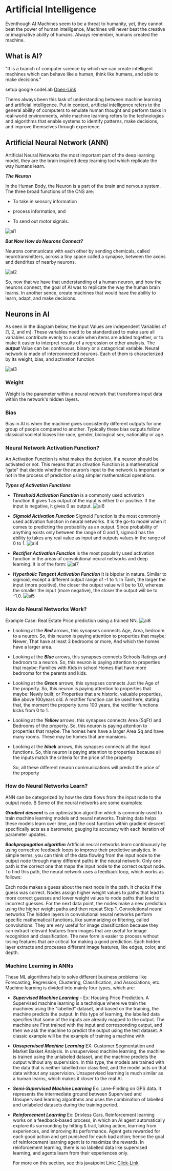 # Artificial Intelligence

Eventhough AI Machines seem to be a threat to humanity, yet, they cannot beat the power of human intelligence, Machines will never beat the creative or imaginative ability of humans. 
Always remember, humans created the machine.

## What is AI?
 "It is a branch of computer science by which we can create intelligent machines which can behave like a human, think like humans, and able to make decisions." 

setup google codeLab [Open-Link](https://codelabs.developers.google.com/)

Theres always been this lask of understanding between machine learning and artificial intelligence.
Put in context, artificial intelligence refers to the general ability of computers to emulate human thought and perform tasks in real-world environments, while machine learning refers to the technologies and algorithms that enable systems to identify patterns, make decisions, and improve themselves through experience.

##  Artificial Neural Network (ANN)
 Artificial Neural Networks the most important part of the deep learning model, they are the brain inspired deep learning tool which replicate the way humans learn. 

 ***The Neuron***

 In the Human Body, the Neuron is a part of the brain and nervous system. The three broad functions of the CNS are:
 
 - To take in sensory information

 - process information, and

 - To send out motor signals.

  ![ai1](photos/ai1.png)

  ***But Now How do Neurons Connect?***

  Neurons communicate with each other by sending chemicals, called neurotransmitters, across a tiny space called a synapse, between the axons and dendrites of nearby neurons.

  ![ai2](photos/ai2.png)

 So, now that we have that understanding of a human neuron, and how the neurons connect, the goal of AI was to replicate the way the human brain learns. In another sence, create machines that would have the ability to learn, adapt, and make decisions.

## Neurons in AI

 As seen in the diagram below, the Input Values are independent Variables of [1, 2, and m]. These variables need to be standardized to make sure all variables contribute evenly to a scale when items are added together, or to make it easier to interpret results of a regression or other analysis.
 The ***output*** Value can be: continuous, binary or a catagorical variable. Neural network is made of interconnected neurons. Each of them is characterized by its weight, bias, and activation function.

  ![ai3](photos/ai3.png)

### Weight
  Weight is the parameter within a neural network that transforms input data within the network's hidden layers. 

### Bias
  Bias in AI is when the machine gives consistently different outputs for one group of people compared to another. Typically these bias outputs follow classical societal biases like race, gender, biological sex, nationality or age.
### Neural Network Activation Function?
 An Activation Function is what makes the decision, if a neuron should be activated or not. This means that an ctivation Function is a mathematical “gate” that decide whether the neuron’s input to the network is important or not in the process of prediction using simpler mathematical operations. 

  ***Types of Activation Functions***

  - ***Threshold Activation Function***
     is a commonly used activation function.It gives 1 as output of the input is either 0 or positive. If the input is negative, it gives 0 as output.
     ![ai6](photos/ai6.png)

  - ***Sigmoid Activation Function***
    Sigmoid Function is the most commonly used activation function in neural networks. It is the go-to model when it comes to predicting the probability as an output. Since probability of anything exists only between the range of 0 and 1, sigmoid has the ability to takes any real value as input and outputs values in the range of 0 to 1.
      ![ai4](photos/ai4.png)
 
  - ***Rectifier Activation Function***
    is the most popularly used activation function in the areas of convolutional neural networks and deep learning. It is of the form:
    ![ai7](photos/ai7.png)

  - ***Hyperbolic Tangent Activation Function***
    It is bipolar in nature. Similar to sigmoid, except a different output range of -1 to 1. In Tanh, the larger the input (more positive), the closer the output value will be to 1.0, whereas the smaller the input (more negative), the closer the output will be to -1.0.
    ![ai5](photos/ai5.png)

### How do Neural Networks Work?
   Example Case: Real Estate Price prediction using a trained NN. 
   ![ai8](photos/ai8.png)

 - Looking at the ***Red*** arrows, this synapses connects Age, Area, bedroom to a neuron. 
   So, this neuron is paying attention to properties that maybe:
   Newer,
   That have at least 3 bedrooms or more,
   And which the homes have a larger area.

 - Looking at the ***Blue*** arrows, this synapses connects Schools Ratings and bedroom to a neuron. 
   So, this neuron is paying   attention to properties that maybe:
   Families with Kids in school
   Homes that have more bedrooms for the parents and kids.

 - Looking at the ***Green*** arrows, this synapses connects Just the Age of the property.
   So, this neuron is paying attention to properties that maybe:
   Newly built, or
   Properties that are historic, valuable properties, like above 100years old. 
   A rectifier function can be used here, stating that, the moment the property turns 100 years, 
   the rectifier functions kicks from 0 to 1. 

 - Looking at the ***Yellow*** arrows, this synapses connects Area (SqFt) and Bedrooms of the property. 
   So, this neuron is paying attention to properties that maybe:
   The homes here have a larger Area Sq and have many rooms. These may be homes that are mansions. 

 - Looking at the ***black*** arrows, this synapses connects all the input functions. So, this neuron is 
   paying attention to properties because all the inputs match the criteria for the price of the property

   So, all these different neuron communications will predict the price of the property

### How do Neural Networks Learn?
ANN can be categorized by how the data flows from the input node to the output node. B
Some of the neural networks are some examples:

 ***Gradient descent***
    is an optimization algorithm which is commonly-used to train machine learning models and neural networks. 
    Training data helps these models learn over time, and the cost function within gradient descent specifically 
    acts as a barometer, gauging its accuracy with each iteration of parameter updates.

 ***Backpropagation algorithm***
    Artificial neural networks learn continuously by using corrective feedback loops to improve their predictive analytics. In simple terms, you can think of the data flowing from the input node to the output node through many different paths in the neural network. Only one path is the correct one that maps the input node to the correct output node. To find this path, the neural network uses a feedback loop, which works as follows:

Each node makes a guess about the next node in the path.
It checks if the guess was correct. Nodes assign higher weight values to paths that lead to more correct guesses and lower weight values to node paths that lead to incorrect guesses.
For the next data point, the nodes make a new prediction using the higher weight paths and then repeat Step 1.
Convolutional neural networks
The hidden layers in convolutional neural networks perform specific mathematical functions, like summarizing or filtering, called convolutions. They are very useful for image classification because they can extract relevant features from images that are useful for image recognition and classification. The new form is easier to process without losing features that are critical for making a good prediction. Each hidden layer extracts and processes different image features, like edges, color, and depth.



### Machine Learning in ANNs
 These ML algorithms help to solve different business problems like Forecasting, Regression, Clustering, Classification, and Associations, etc.
 Machine learning is divided into mainly four types, which are:

- ***Supervised Machine Learning*** -
  Ex: Housing Price Prediction.
  A Supervised machine learning is a technique where we train the machines using the "labelled" dataset, and based on the training, the machine predicts the output. In this type of learning, the labelled data specifies that some of the inputs are already mapped to the output. The machine are First trained with the input and corresponding output, and then we ask the machine to predict the output using the test dataset. A classic example will be the example of training a machine with

- ***Unsupervised Machine Learning***
  EX: Customer Segmentation and Market Basket Analysis.
  In unsupervised machine learning, the machine is trained using the unlabeled dataset, and the machine predicts the output without any supervision. In this type, the models are trained with the data that is neither labelled nor classified, and the model acts on that data without any supervision. Unsupervised learning is much similar as a human learns, which makes it closer to the real AI.

- ***Semi-Supervised Machine Learning***
  Ex: Lane-Finding on GPS data.
  It represents the intermediate ground between Supervised and Unsupervised learning algorithms and uses the combination of labelled and unlabeled datasets during the training period.

- ***Reinforcement Learning***
  Ex: Drivless Cars.
  Reinforcement learning works on a feedback-based process, in which an AI agent automatically explore its surrounding by hitting & trail, taking action, learning from experiences, and improving its performance. Agent gets rewarded for each good action and get punished for each bad action; hence the goal of reinforcement learning agent is to maximize the rewards.
  In reinforcement learning, there is no labelled data like supervised learning, and agents learn from their experiences only.

  For more on this section, see this javatpoint Link: [Click-Link](https://www.javatpoint.com/types-of-machine-learning)
